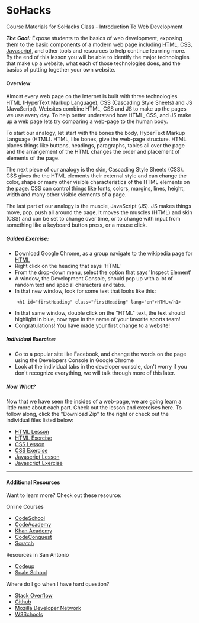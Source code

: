 # SoHacks
Course Materials for SoHacks Class - Introduction To Web Development

***The Goal:*** Expose students to the basics of web development, exposing them to the basic components of a modern web page including [HTML](https://en.wikipedia.org/wiki/HTML), [CSS](https://en.wikipedia.org/wiki/Cascading_Style_Sheets), [Javascript](https://en.wikipedia.org/wiki/JavaScript), and other tools and resources to help continue learning more.   By the end of this lesson you will be able to identify the major technologies that make up a website, what each of those technologies does, and the basics of putting together your own website.

#### Overview
Almost every web page on the Internet is built with three technologies HTML (HyperText Markup Language), CSS (Cascading Style Sheets) and JS (JavaScript).  Websites combine HTML, CSS and JS to make up the pages we use every day.  To help better understand how HTML, CSS, and JS make up a web page lets try comparing a web-page to the human body.  

To start our analogy, let start with the bones the body, HyperText Markup Language (HTML).  HTML, like bones, give the web-page structure.  HTML places things like buttons, headings, paragraphs, tables all over the page and the arrangement of the HTML changes the order and placement of elements of the page.

The next piece of our analogy is the skin, Cascading Style Sheets (CSS).  CSS gives the the HTML elements their external style and can change the color, shape or many other visible characteristics of the HTML elements on the page.  CSS can control things like fonts, colors, margins, lines, height, width and many other visible elements of a page.

The last part of our analogy is the muscle, JavaScript (JS).  JS makes things move, pop, push all around the page.  It moves the muscles (HTML) and skin (CSS) and can be set to change over time, or to change with input from something like a keyboard button press, or a mouse click.

##### Guided Exercise:
- Download Google Chrome, as a group navigate to the wikipedia page for [HTML](https://en.wikipedia.org/wiki/HTML)
- Right click on the heading that says 'HTML'
- From the drop-down menu, select the option that says 'Inspect Element' 
- A window, the Development Console, should pop up with a lot of random text and special characters and tabs.
- In that new window, look for some text that looks like this:
```
	<h1 id="firstHeading" class="firstHeading" lang="en">HTML</h1>
```
- In that same window, double click on the "HTML" text, the text should highlight in blue, now type in the name of your favorite sports team!
- Congratulations!  You have made your first change to a website!

##### Individual Exercise:
- Go to a popular site like Facebook, and change the words on the page using the Developers Console in Google Chrome
- Look at the individual tabs in the developer console, don't worry if you don't recognize everything, we will talk through more of this later.


##### Now What?
Now that we have seen the insides of a web-page, we are going learn a little more about each part.  Check out the lesson and exercises here. To follow along, click the "Download Zip" to the right or check out the individual files listed below:

- [HTML Lesson](Lessons/HTMLLesson.html)
- [HTML Exercise](Exercises/HTMLExercise.html)
- [CSS Lesson](Lessons/CSSLesson.html)
- [CSS Exercise](Exercises/CSSExercise.html)
- [Javascript Lesson](Lessons/JavaScriptLesson.html)
- [Javascript Exercise](Lessons/JavaScriptExercise.html)

---
#### Additional Resources
Want to learn more?  Check out these resource:
 
Online Courses
- [CodeSchool](https://www.codeschool.com/)
- [CodeAcademy](http://www.codecademy.com/)
- [Khan Academy](https://www.khanacademy.org/)
- [CodeConquest](http://www.codeconquest.com/)
- [Scratch](https://scratch.mit.edu/)

Resources in San Antonio
- [Codeup](http://codeup.com/)
- [Scale School](http://www.scalecollege.org/)

Where do I go when I have hard question?
- [Stack Overflow](http://stackoverflow.com/)
- [Github](https://github.com/)
- [Mozilla Developer Network](https://developer.mozilla.org/en-US/)
- [W3Schools](http://www.w3schools.com/)

